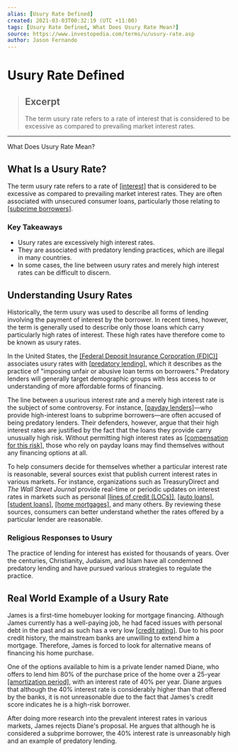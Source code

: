 ```yaml
---
alias: [Usury Rate Defined]
created: 2021-03-03T00:32:19 (UTC +11:00)
tags: [Usury Rate Defined, What Does Usury Rate Mean?]
source: https://www.investopedia.com/terms/u/usury-rate.asp
author: Jason Fernando
---
```


# Usury Rate Defined

> ## Excerpt
> The term usury rate refers to a rate of interest that is considered to be excessive as compared to prevailing market interest rates.

---

What Does Usury Rate Mean?
## What Is a Usury Rate?

The term usury rate refers to a rate of [[interest]](https://www.investopedia.com/terms/i/interest.asp) that is considered to be excessive as compared to prevailing market interest rates. They are often associated with unsecured consumer loans, particularly those relating to [[subprime borrowers]](https://www.investopedia.com/terms/s/subprime-borrower.asp).

### Key Takeaways

-   Usury rates are excessively high interest rates.
-   They are associated with predatory lending practices, which are illegal in many countries.
-   In some cases, the line between usury rates and merely high interest rates can be difficult to discern.

## Understanding Usury Rates

Historically, the term usury was used to describe all forms of lending involving the payment of interest by the borrower. In recent times, however, the term is generally used to describe only those loans which carry particularly high rates of interest. These high rates have therefore come to be known as usury rates.

In the United States, the [[Federal Deposit Insurance Corporation (FDIC)]](https://www.investopedia.com/terms/f/fdic.asp) associates usury rates with [[predatory lending]](https://www.investopedia.com/terms/p/predatory_lending.asp), which it describes as the practice of "imposing unfair or abusive loan terms on borrowers." Predatory lenders will generally target demographic groups with less access to or understanding of more affordable forms of financing. 

The line between a usurious interest rate and a merely high interest rate is the subject of some controversy. For instance, [[payday lenders]](https://www.investopedia.com/terms/p/payday-loans.asp)—who provide high-interest loans to subprime borrowers—are often accused of being predatory lenders. Their defenders, however, argue that their high interest rates are justified by the fact that the loans they provide carry unusually high risk. Without permitting high interest rates as [[compensation for this risk]](https://www.investopedia.com/terms/r/riskreturntradeoff.asp), those who rely on payday loans may find themselves without any financing options at all.

To help consumers decide for themselves whether a particular interest rate is reasonable, several sources exist that publish current interest rates in various markets. For instance, organizations such as TreasuryDirect and _The Wall Street Journal_ provide real-time or periodic updates on interest rates in markets such as personal [[lines of credit (LOCs)]](https://www.investopedia.com/terms/l/lineofcredit.asp), [[auto loans]](https://www.investopedia.com/auto-loans-4689734), [[student loans]](https://www.investopedia.com/terms/s/student-debt.asp), [[home mortgages]](https://www.investopedia.com/terms/h/home-mortgage.asp), and many others. By reviewing these sources, consumers can better understand whether the rates offered by a particular lender are reasonable.

### Religious Responses to Usury

The practice of lending for interest has existed for thousands of years. Over the centuries, Christianity, Judaism, and Islam have all condemned predatory lending and have pursued various strategies to regulate the practice.

## Real World Example of a Usury Rate

James is a first-time homebuyer looking for mortgage financing. Although James currently has a well-paying job, he had faced issues with personal debt in the past and as such has a very low [[credit rating]](https://www.investopedia.com/terms/c/creditrating.asp). Due to his poor credit history, the mainstream banks are unwilling to extend him a mortgage. Therefore, James is forced to look for alternative means of financing his home purchase.

One of the options available to him is a private lender named Diane, who offers to lend him 80% of the purchase price of the home over a 25-year [[amortization period]](https://www.investopedia.com/terms/a/amortization.asp), with an interest rate of 40% per year. Diane argues that although the 40% interest rate is considerably higher than that offered by the banks, it is not unreasonable due to the fact that James's credit score indicates he is a high-risk borrower.

After doing more research into the prevalent interest rates in various markets, James rejects Diane's proposal. He argues that although he is considered a subprime borrower, the 40% interest rate is unreasonably high and an example of predatory lending.
